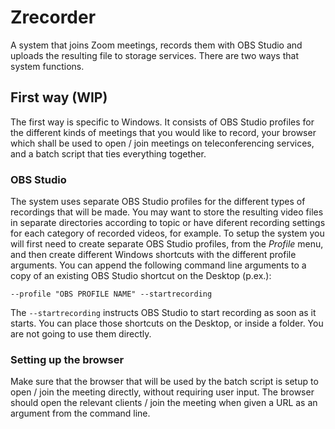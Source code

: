 # Zrecorder 

A system that joins Zoom meetings, records them with OBS Studio and
uploads the resulting file to storage services. There are two ways
that system functions.

## First way (WIP)

The first way is specific to Windows. It consists of OBS Studio
profiles for the different kinds of meetings that you would like to
record, your browser which shall be used to open / join meetings on
teleconferencing services, and a batch script that ties everything
together. 

### OBS Studio

The system uses separate OBS Studio profiles for the different types
of recordings that will be made. You may want to store the resulting
video files in separate directories according to topic or have
diferent recording settings for each category of recorded videos, for
example. To setup the system you will first need to create separate
OBS Studio profiles, from the _Profile_ menu, and then create
different Windows shortcuts with the different profile arguments. You
can append the following command line arguments to a copy of an
existing OBS Studio shortcut on the Desktop (p.ex.): 
```
--profile "OBS PROFILE NAME" --startrecording
```
The `--startrecording` instructs OBS Studio to start recording as soon
as it starts. You can place those shortcuts on the Desktop, or inside
a folder. You are not going to use them directly.

### Setting up the browser

Make sure that the browser that will be used by the batch script is
setup to open / join the meeting directly, without requiring user
input. The browser should open the relevant clients / join the meeting
when given a URL as an argument from the command line.
